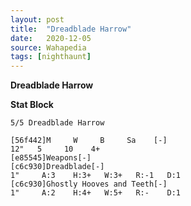 ```yaml
---
layout: post
title:  "Dreadblade Harrow"
date:   2020-12-05
source: Wahapedia
tags: [nighthaunt]
---
```


**Dreadblade Harrow**

**Stat Block**
```
5/5 Dreadblade Harrow
```

```
[56f442]M     W     B     Sa    [-]
12"   5     10    4+    
[e85545]Weapons[-]
[c6c930]Dreadblade[-]
1"     A:3    H:3+   W:3+   R:-1   D:1   
[c6c930]Ghostly Hooves and Teeth[-]
1"     A:2    H:4+   W:5+   R:-    D:1   
```


